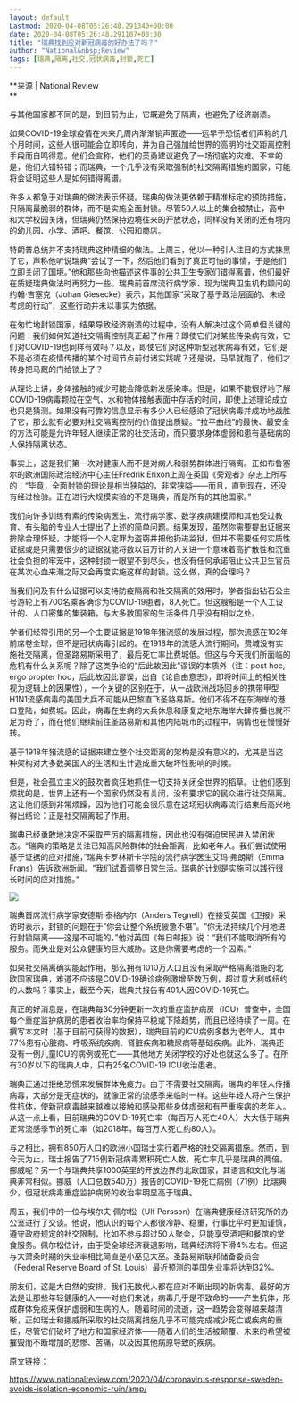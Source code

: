 ```yaml
---
layout: default
Lastmod: 2020-04-08T05:26:48.291340+00:00
date: 2020-04-08T05:26:48.291107+00:00
title: "瑞典找到应对新冠病毒的好办法了吗？"
author: "National&nbsp;Review"
tags: [瑞典,隔离,社交,冠状病毒,封锁,死亡]
---
```


**来源 | National Review  
**

与其他国家都不同的是，到目前为止，它既避免了隔离，也避免了经济崩溃。

如果COVID-19全球疫情在未来几周内渐渐销声匿迹——远早于恐慌者们声称的几个月时间，这些人很可能会立即转向，并为自己强加给世界的高明的社交距离控制手段而自鸣得意。他们会宣称，他们的英勇建议避免了一场彻底的灾难。不幸的是，他们大错特错；而瑞典，一个几乎没有采取强制的社交隔离措施的国家，可能将会证明这些人是如何错得离谱。

许多人都急于对瑞典的做法表示怀疑。瑞典的做法更依赖于精准标定的预防措施，只隔离最脆弱的群体，而不是实施全面封锁。尽管50人以上的集会被禁止，高中和大学校园关闭，但瑞典仍然保持边境往来的开放状态，同样没有关闭的还有境内的幼儿园、小学、酒吧、餐馆、公园和商店。

特朗普总统并不支持瑞典这种精细的做法。上周三，他以一种引人注目的方式抹黑了它，声称他听说瑞典“尝试了一下，然后他们看到了真正可怕的事情，于是他们立即关闭了国境。”他和那些向他描述这件事的公共卫生专家们错得离谱，他们最好在质疑瑞典做法时再努力一些。瑞典前首席流行病学家、现为瑞典卫生机构顾问的约翰·吉塞克（Johan Giesecke）表示，其他国家“采取了基于政治层面的、未经考虑的行动”，这些行动并未以事实为依据。

在匆忙地封锁国家，结果导致经济崩溃的过程中，没有人解决过这个简单但关键的问题：我们如何知道社交隔离控制真正起了作用？即使它们对某些传染病有效，它们对COVID-19也同样有效吗？以及，即使它们对这种新型冠状病毒有效，它们是不是必须在疫情传播的某个时间节点前付诸实践呢？还是说，马早就跑了，他们才转身把马厩的门给锁上了？

从理论上讲，身体接触的减少可能会降低新发感染率。但是，如果不能很好地了解COVID-19病毒颗粒在空气、水和物体接触表面中存活的时间，即使上述理论成立也只是猜测。如果没有可靠的信息显示有多少人已经感染了冠状病毒并成功地战胜了它，那么就有必要对社交隔离控制的价值提出质疑。“拉平曲线”的最快、最安全的方法可能是允许年轻人继续正常的社交活动，而只要求身体虚弱和患有基础病的人保持隔离状态。

事实上，这是我们第一次对健康人而不是对病人和弱势群体进行隔离。正如布鲁塞尔的欧洲国际政治经济中心主任Fredrik Erixon上周在英国《旁观者》杂志上所写的：“毕竟，全面封锁的理论是相当狭隘的，非常狭隘——而且，直到现在，还没有经过检验。正在进行大规模实验的不是瑞典，而是所有的其他国家。”

我们向许多训练有素的传染病医生、流行病学家、数学疾病建模师和其他受过教育、有头脑的专业人士提出了上述的简单问题。结果发现，虽然你需要提出证据来排除合理怀疑，才能将一个人定罪为盗窃并把他扔进监狱，但并不需要任何实质性证据或是只需要很少的证据就能将数以百万计的人关进一个意味着高扩散性和沉重社会负担的牢笼中，这种封锁一眼望不到尽头，也没有任何承诺阻止公共卫生官员在某次心血来潮之际又会再度实施这样的封锁。这么做，真的合理吗？

当我们问及有什么证据可以支持防疫隔离和社交隔离的效用时，学者指出钻石公主号游轮上有700名乘客确诊为COVID-19患者，8人死亡。但这艘船是一个人工设计的、人口密集的集装箱，与大多数国家的生活条件几乎没有相似之处。

学者们经常引用的另一个主要证据是1918年猪流感的发展过程，那次流感在102年前席卷全球，但不是冠状病毒引起的。在1918年的流感大流行期间，费城没有实施社交隔离，但圣路易斯采用了，最后死亡率比费城低。但这与今天我们所面临的危机有什么关系呢？除了这类争论的“后此故因此”谬误的本质外（注：post hoc, ergo propter hoc，后此故因此谬误，出自《论自由意志》，即将时间上的相关性视为逻辑上的因果性），一个关键的区别在于，从一战欧洲战场回乡的携带甲型H1N1流感病毒的美国大兵不可能从巴黎直飞圣路易斯。他们不得不在东海岸的港口登陆，如费城。因此，病毒在生病的大兵休息和康复之地东海岸大肆传播也就不足为奇了，而在他们继续前往圣路易斯和其他内陆城市的过程中，病情也在慢慢好转。

基于1918年猪流感的证据来建立整个社交距离的架构是没有意义的，尤其是当这种架构对大多数美国人的生活和生计造成重大破坏性影响的时候。

但是，社会孤立主义的鼓吹者疯狂地抓住一切支持关闭全世界的稻草。让他们感到烦扰的是，世界上还有一个国家仍然没有关闭，没有要求它的民众进行社交隔离。这让他们感到非常烦躁，因为他们可能会很乐意在这场冠状病毒流行结束后高兴地得出结论：正是社交隔离起了作用。

瑞典已经勇敢地决定不采取严厉的隔离措施，因此也没有强迫居民进入禁闭状态。“瑞典的策略是关注已知高风险群体的社会距离，比如老年人。我们尝试使用基于证据的应对措施，”瑞典卡罗林斯卡学院的流行病学医生艾玛·弗朗斯（Emma Frans）告诉欧洲新闻。“我们试着调整日常生活。瑞典的计划是实施可以践行很长时间的应对措施。”

![](https://images.weserv.nl/?url=https%3A//mmbiz.qpic.cn/mmbiz_jpg/wkJQUnQ7iaU3bRYrNa9raU0b5kjBDlTXeyb3Drxr4DkBbWOe0M7jYy2OW6AagVd4bjibuM8y3xeV0B1BVZm7GRVg/640%3Fwx_fmt%3Djpeg)

瑞典首席流行病学家安德斯·泰格内尔（Anders Tegnell）在接受英国《卫报》采访时表示，封锁的问题在于“你会让整个系统疲惫不堪”。“你无法持续几个月地进行封锁隔离——这是不可能的，”他对英国《每日邮报》说：“我们不能取消所有的服务。而失业是对公众健康的巨大威胁。这是你需要考虑的一个因素。”

如果社交隔离确实能起作用，那么拥有1010万人口且没有采取严格隔离措施的北欧国家瑞典，难道不应该是COVID-19确诊病例激增至数万例，超过意大利或纽约的人数吗？事实上，截至今天，瑞典共报告有401人因COVID-19死亡。

真正的好消息是，在瑞典每30分钟更新一次的重症监护病房（ICU）普查中，全国每个重症监护病房的患者收治率均保持平稳或下降趋势，而且已经持续了一周。在撰写本文时（基于目前可获得的数据），瑞典目前的ICU病例多数为老年人，其中77%患有心脏病、呼吸系统疾病、肾脏疾病和糖尿病等基础疾病。此外，瑞典还没有一例儿童ICU的病例或死亡——其他地方关闭学校的好处也就这么多了。在所有30岁以下的瑞典人中，只有25名COVID-19 ICU收治患者。

瑞典正通过拒绝恐慌来发展群体免疫力。由于不需要社交隔离，瑞典的年轻人传播病毒，大部分是无症状的，就像正常的流感季来临时一样。这些年轻人将产生保护性抗体，使新冠病毒越来越难以接触和感染那些身体虚弱和有严重疾病的老年人。从这一点上看，目前瑞典的COVID-19死亡率（每百万人死亡40人）大大低于瑞典正常流感季节的死亡率（如2018年，每百万人死亡约80人）。

与之相比，拥有850万人口的欧洲小国瑞士实行着严格的社交隔离措施。然而，到今天为止，瑞士报告了715例新冠病毒累积死亡人数，死亡率几乎是瑞典的两倍。挪威呢？另一个与瑞典共享1000英里的开放边界的北欧国家，其语言和文化与瑞典非常相似。挪威（人口总数540万）报告的COVID-19死亡病例（71例）比瑞典少，但冠状病毒重症监护病房的收治率明显高于瑞典。

周五，我们中的一位与埃尔夫·佩尔松（Ulf Persson）在瑞典健康经济研究所的办公室进行了交谈。他说，他认识的每个人都很冷静、稳重，行事比平时更加谨慎，遵守政府规定的社交限制，比如不参与超过50人聚会，只能享受酒吧和餐馆的堂食服务。佩尔松估计，由于受全球经济衰退影响，瑞典经济将下滑4%左右。但这与大萧条时期的失业率相比简直是小巫见大巫。圣路易斯联邦储备委员会（Federal Reserve Board of St. Louis）最近预测的美国失业率将达到32%。

朋友们，这是大自然的安排。我们无数代人都在应对不断出现的新病毒。最好的方法是让那些年轻健康的人——对他们来说，病毒几乎是不致命的——产生抗体，形成群体免疫来保护虚弱和生病的人。随着时间的流逝，这一趋势会变得越来越清晰，正如瑞士和挪威所采取的社交隔离措施几乎不可能完成减少死亡或疾病的重任，尽管它们破坏了地方和国家经济体——随着人们的生活被颠覆、未来的希望被摧毁而不断增加的悲惨、苦痛，以及因其他病原导致的疾病。

原文链接：

https://www.nationalreview.com/2020/04/coronavirus-response-sweden-avoids-isolation-economic-ruin/amp/

